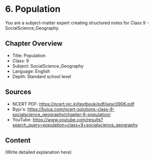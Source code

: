 # 6. Population

You are a subject-matter expert creating structured notes for Class 9 - SocialScience_Geography.

## Chapter Overview
- Title: Population
- Class: 9
- Subject: SocialScience_Geography
- Language: English
- Depth: Standard school level

## Sources
- NCERT PDF: https://ncert.nic.in/textbook/pdf/sesc0906.pdf
- Byju's: https://byjus.com/ncert-solutions-class-9-socialscience_geography/chapter-6-population/
- YouTube: https://www.youtube.com/results?search_query=population+class+9+socialscience_geography

## Content
(Write detailed explanation here)
